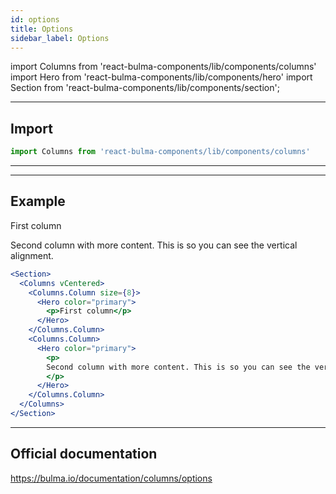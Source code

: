```yaml
---
id: options
title: Options
sidebar_label: Options
---
```


import Columns from 'react-bulma-components/lib/components/columns'
import Hero from 'react-bulma-components/lib/components/hero'
import Section from 'react-bulma-components/lib/components/section';

---
## **Import**
```js
import Columns from 'react-bulma-components/lib/components/columns'
```

---
---
## **Example**

<Section>
  <Columns vCentered>
    <Columns.Column size={8}>
      <Hero color="primary">
        <p>First column</p>
      </Hero>
    </Columns.Column>
    <Columns.Column>
      <Hero color="primary">
        <p>
        Second column with more content. This is so you can see the vertical alignment.
        </p>
      </Hero>
    </Columns.Column>
  </Columns>
</Section>

```jsx
<Section>
  <Columns vCentered>
    <Columns.Column size={8}>
      <Hero color="primary">
        <p>First column</p>
      </Hero>
    </Columns.Column>
    <Columns.Column>
      <Hero color="primary">
        <p>
        Second column with more content. This is so you can see the vertical alignment.
        </p>
      </Hero>
    </Columns.Column>
  </Columns>
</Section>
```
---


## Official documentation

https://bulma.io/documentation/columns/options
